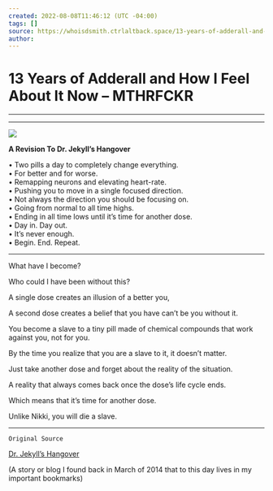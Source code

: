 ```yaml
---
created: 2022-08-08T11:46:12 (UTC -04:00)
tags: []
source: https://whoisdsmith.ctrlaltback.space/13-years-of-adderall-and-how-i-feel-about-it-now/
author: 
---
```


# 13 Years of Adderall and How I Feel About It Now – MTHRFCKR

---
___

![](https://c0debl0ck.files.wordpress.com/2022/02/21040d42-b98a-4aa5-97b3-f0f2a3cb9449.jpg?w=1024)

**A Revision To Dr. Jekyll’s Hangover**

• Two pills a day to completely change everything.  
• For better and for worse.  
• Remapping neurons and elevating heart-rate.  
• Pushing you to move in a single focused direction.  
• Not always the direction you should be focusing on.  
• Going from normal to all time highs.  
• Ending in all time lows until it’s time for another dose.  
• Day in. Day out.  
• It’s never enough.  
• Begin. End. Repeat.

___

What have I become?

Who could I have been without this?

A single dose creates an illusion of a better you,

A second dose creates a belief that you have can’t be you without it.

You become a slave to a tiny pill made of chemical compounds that work against you, not for you.

By the time you realize that you are a slave to it, it doesn’t matter.

Just take another dose and forget about the reality of the situation.

A reality that always comes back once the dose’s life cycle ends.

Which means that it’s time for another dose.

Unlike Nikki, you will die a slave.

___

`Original Source`

[Dr. Jekyll’s Hangover](http://quittingadderall.com/dr-jekylls-hangover/)

(A story or blog I found back in March of 2014 that to this day lives in my important bookmarks)
